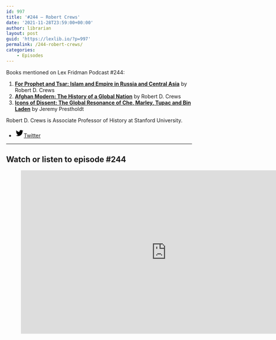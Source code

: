 ```yaml
---
id: 997
title: '#244 – Robert Crews'
date: '2021-11-28T23:59:00+00:00'
author: librarian
layout: post
guid: 'https://lexlib.io/?p=997'
permalink: /244-robert-crews/
categories:
    - Episodes
---
```


Books mentioned on Lex Fridman Podcast #244:

1. **[For Prophet and Tsar: Islam and Empire in Russia and Central Asia](https://amzn.to/3rqhw7a)** by Robert D. Crews
2. **[Afghan Modern: The History of a Global Nation](https://amzn.to/44COhfr)** by Robert D. Crews
3. **[Icons of Dissent: The Global Resonance of Che, Marley, Tupac and Bin Laden](https://amzn.to/3rjRbYm)** by Jeremy Prestholdt

Robert D. Crews is Associate Professor of History at Stanford University.

- [<svg aria-hidden="true" focusable="false" height="24" version="1.1" viewbox="0 0 24 24" width="24" xmlns="http://www.w3.org/2000/svg"><path d="M22.23,5.924c-0.736,0.326-1.527,0.547-2.357,0.646c0.847-0.508,1.498-1.312,1.804-2.27 c-0.793,0.47-1.671,0.812-2.606,0.996C18.324,4.498,17.257,4,16.077,4c-2.266,0-4.103,1.837-4.103,4.103 c0,0.322,0.036,0.635,0.106,0.935C8.67,8.867,5.647,7.234,3.623,4.751C3.27,5.357,3.067,6.062,3.067,6.814 c0,1.424,0.724,2.679,1.825,3.415c-0.673-0.021-1.305-0.206-1.859-0.513c0,0.017,0,0.034,0,0.052c0,1.988,1.414,3.647,3.292,4.023 c-0.344,0.094-0.707,0.144-1.081,0.144c-0.264,0-0.521-0.026-0.772-0.074c0.522,1.63,2.038,2.816,3.833,2.85 c-1.404,1.1-3.174,1.756-5.096,1.756c-0.331,0-0.658-0.019-0.979-0.057c1.816,1.164,3.973,1.843,6.29,1.843 c7.547,0,11.675-6.252,11.675-11.675c0-0.178-0.004-0.355-0.012-0.531C20.985,7.47,21.68,6.747,22.23,5.924z"></path></svg><span class="wp-block-social-link-label screen-reader-text">Twitter</span>](https://twitter.com/RobertCrews22)

- - - - - -

## Watch or listen to episode #244

<figure class="wp-block-embed is-type-video is-provider-youtube wp-block-embed-youtube wp-embed-aspect-16-9 wp-has-aspect-ratio"><div class="wp-block-embed__wrapper"><iframe allow="accelerometer; autoplay; clipboard-write; encrypted-media; gyroscope; picture-in-picture; web-share" allowfullscreen="" frameborder="0" height="443" loading="lazy" src="https://www.youtube.com/embed/CDiqA4SJNpA?feature=oembed" title="Robert Crews: Afghanistan, Taliban, Bin Laden, and War in the Middle East | Lex Fridman Podcast #244" width="788"></iframe></div></figure>